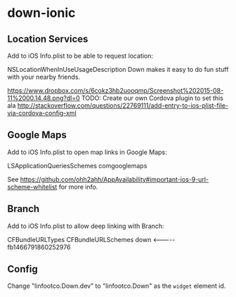 # down-ionic

## Location Services

Add to iOS Info.plist to be able to request location:

<key>NSLocationWhenInUseUsageDescription</key>
<string>Down makes it easy to do fun stuff with your nearby friends.</string>

https://www.dropbox.com/s/6cokz3hb2uooqmp/Screenshot%202015-08-11%2000.14.48.png?dl=0
TODO: Create our own Cordova plugin to set this ala http://stackoverflow.com/questions/22769111/add-entry-to-ios-plist-file-via-cordova-config-xml


## Google Maps 

Add to iOS Info.plist to open map links in Google Maps:

<key>LSApplicationQueriesSchemes</key>
<array>
    <string>comgooglemaps</string>
</array>

See https://github.com/ohh2ahh/AppAvailability#important-ios-9-url-scheme-whitelist for more info.


## Branch

Add to iOS Info.plist to allow deep linking with Branch:

<key>CFBundleURLTypes</key>
<array>
    <dict>
        <key>CFBundleURLSchemes</key>
        <array>
            <string>down</string> <-----
            <string>fb1466791860252976</string>
        </array>
    </dict>
</array>


## Config

Change "linfootco.Down.dev" to "linfootco.Down" as the `widget` element id.
